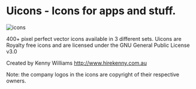 # Uicons - Icons for apps and stuff.
![icons](https://user-images.githubusercontent.com/998120/112070967-9383d300-8bba-11eb-8fee-b9c1c0eb79ae.jpg)

400+ pixel perfect vector icons available in 3 different sets. Uicons are Royalty free icons and are licensed under the GNU General Public License v3.0

Created by Kenny Williams
http://www.hirekenny.com.au

Note: the company logos in the icons are copyright of their respective owners.
